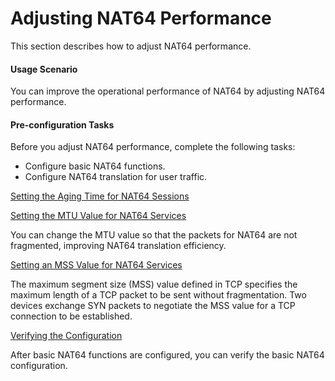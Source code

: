 Adjusting NAT64 Performance
===========================

This section describes how to adjust NAT64 performance.

#### Usage Scenario

You can improve the operational performance of NAT64 by adjusting NAT64 performance.


#### Pre-configuration Tasks

Before you adjust NAT64 performance, complete the following tasks:

* Configure basic NAT64 functions.
* Configure NAT64 translation for user traffic.


[Setting the Aging Time for NAT64 Sessions](../../../../software/nev8r10_vrpv8r16/user/ne/dc_ne_nat64_cfg_0038.html)



[Setting the MTU Value for NAT64 Services](../../../../software/nev8r10_vrpv8r16/user/ne/dc_ne_nat64_cfg_0039.html)

You can change the MTU value so that the packets for NAT64 are not fragmented, improving NAT64 translation efficiency.

[Setting an MSS Value for NAT64 Services](../../../../software/nev8r10_vrpv8r16/user/ne/dc_ne_nat64_cfg_0054.html)

The maximum segment size (MSS) value defined in TCP specifies the maximum length of a TCP packet to be sent without fragmentation. Two devices exchange SYN packets to negotiate the MSS value for a TCP connection to be established.

[Verifying the Configuration](../../../../software/nev8r10_vrpv8r16/user/ne/dc_ne_nat64_cfg_0040.html)

After basic NAT64 functions are configured, you can verify the basic NAT64 configuration.